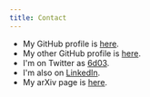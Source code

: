 ```yaml
---
title: Contact
---
```


- My GitHub profile is [here](https://github.com/cgohla).
- My other GitHub profile is [here](http://github.com/bgohla). 
- I'm on Twitter as [6d03](https://twitter.com/6d03).
- I'm also on [LinkedIn](https://www.linkedin.com/in/6d03/).
- My arXiv page is [here](https://arxiv.org/search/?searchtype=author&query=Gohla+B).
